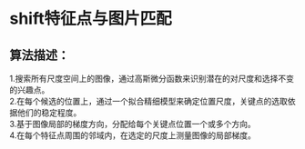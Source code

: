 # shift特征点与图片匹配
## 算法描述：  
1.搜索所有尺度空间上的图像，通过高斯微分函数来识别潜在的对尺度和选择不变的兴趣点。  
2.在每个候选的位置上，通过一个拟合精细模型来确定位置尺度，关键点的选取依据他们的稳定程度。  
3.基于图像局部的梯度方向，分配给每个关键点位置一个或多个方向。  
4.在每个特征点周围的邻域内，在选定的尺度上测量图像的局部梯度。  
